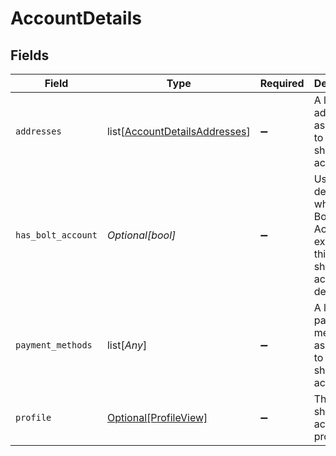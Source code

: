 # AccountDetails


## Fields

| Field                                                                                | Type                                                                                 | Required                                                                             | Description                                                                          |
| ------------------------------------------------------------------------------------ | ------------------------------------------------------------------------------------ | ------------------------------------------------------------------------------------ | ------------------------------------------------------------------------------------ |
| `addresses`                                                                          | list[[AccountDetailsAddresses](../../models/shared/accountdetailsaddresses.md)]      | :heavy_minus_sign:                                                                   | A list of all addresses associated to the shopper's account.                         |
| `has_bolt_account`                                                                   | *Optional[bool]*                                                                     | :heavy_minus_sign:                                                                   | Used to determine whether a Bolt Account exists with this shopper's account details. |
| `payment_methods`                                                                    | list[*Any*]                                                                          | :heavy_minus_sign:                                                                   | A list of all payment methods associated to the shopper's account.                   |
| `profile`                                                                            | [Optional[ProfileView]](../../models/shared/profileview.md)                          | :heavy_minus_sign:                                                                   | The shopper's account profile.                                                       |